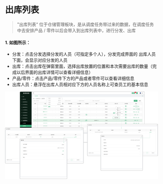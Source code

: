 
# 出库列表

> "出库列表“ 位于仓储管理板块，是从调度任务带过来的数据，在调度任务中去安排产品 / 零件以后会带入到出库列表中，进行分发、出库

#### 1. 如图所示：
* 分发：点击分发选择分发的人员（可指定多个人），分发完成界面的 出库人员下面，会显示对应分发的人员
* 出库：点击出库在弹窗里面，选择出库放置的位置和本次需要出库的数量（完成以后界面的出库详情可以查看详细信息）
* 产品/零件：点击产品/零件下方的产品或者零件可以查看详细信息
* 出库人员：悬浮在出库人员相对应下方的人员名称上可查员工的基本信息

![如图所示](../file/cc-cklb.png)